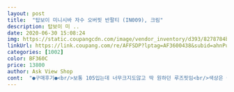 ```yaml
---
layout: post 
title:  "탑보이 미니시바 자수 오버핏 반팔티 (IN009), 크림" 
description: 탑보이 미 ..
date: 2020-06-30 15:08:24 
img: https://static.coupangcdn.com/image/vendor_inventory/d393/8278784bdac3e242d472e338cfe98fade230a4bebf72e0a7154867208134.jpg 
linkUrl: https://link.coupang.com/re/AFFSDP?lptag=AF3600438&subid=ahnPublicAsk&pageKey=1504318023&itemId=2582775140&vendorItemId=70575002775&traceid=V0-113-8711dc34f6d07a2d 
categories: [1002] 
color: BF360C 
price: 13800 
author: Ask View Shop 
cont:  "●구매후기●<br/>보통 105입는데 너무크지도않고 딱 원하던 루즈핏임<br/>색상은 예상한 그 색인데 원단이 생각보다 얇진 않네요<br/>약간 패치?같은 프린팅이라 싸보이지도않아서 만족!<br/>요새 계속입는중ㅋㅋ 추천<br/>원하는 색감이네요 원단이 좀 두꺼운거 빼고 너무 좋네용<br/>좀 더울듯 해요<br/>" 
---
```

